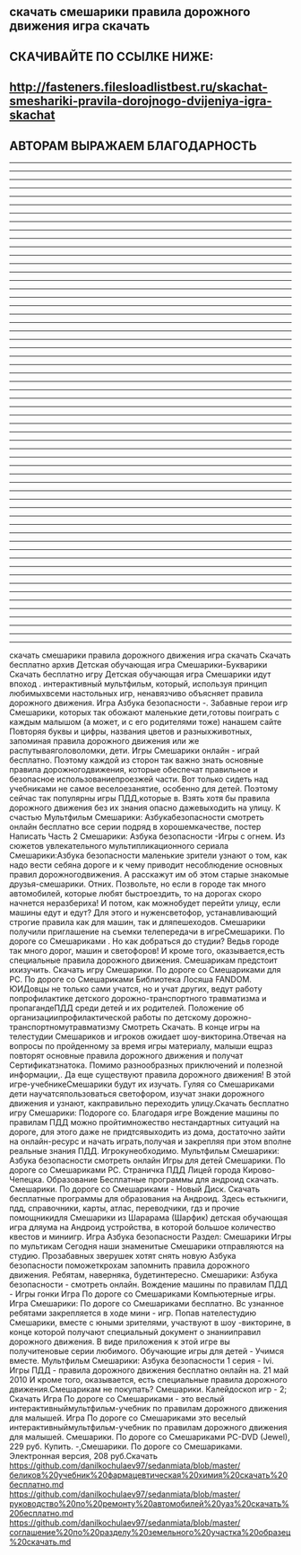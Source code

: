 скачать смешарики правила дорожного движения игра скачать
--------------------------------------------------
СКАЧИВАЙТЕ ПО ССЫЛКЕ НИЖЕ:
--------------------------------------------------
http://fasteners.filesloadlistbest.ru/skachat-smeshariki-pravila-dorojnogo-dvijeniya-igra-skachat
--------------------------------------------------
АВТОРАМ ВЫРАЖАЕМ БЛАГОДАРНОСТЬ
--------------------------------------------------
--------------------------------------------------
--------------------------------------------------
--------------------------------------------------
--------------------------------------------------
--------------------------------------------------
--------------------------------------------------
--------------------------------------------------
--------------------------------------------------
--------------------------------------------------
--------------------------------------------------
--------------------------------------------------
--------------------------------------------------
--------------------------------------------------
--------------------------------------------------
--------------------------------------------------
--------------------------------------------------
--------------------------------------------------
--------------------------------------------------
--------------------------------------------------
--------------------------------------------------
--------------------------------------------------
--------------------------------------------------
--------------------------------------------------
--------------------------------------------------
--------------------------------------------------
--------------------------------------------------
--------------------------------------------------
--------------------------------------------------
--------------------------------------------------
--------------------------------------------------
--------------------------------------------------
--------------------------------------------------
--------------------------------------------------
--------------------------------------------------
--------------------------------------------------
--------------------------------------------------
--------------------------------------------------
--------------------------------------------------
--------------------------------------------------
--------------------------------------------------
--------------------------------------------------
--------------------------------------------------
--------------------------------------------------
--------------------------------------------------
--------------------------------------------------
--------------------------------------------------
--------------------------------------------------
--------------------------------------------------
--------------------------------------------------
--------------------------------------------------
--------------------------------------------------
--------------------------------------------------
--------------------------------------------------
--------------------------------------------------
--------------------------------------------------
--------------------------------------------------
--------------------------------------------------
--------------------------------------------------
скачать смешарики правила дорожного движения игра скачать Скачать бесплатно архив Детская обучающая игра Смешарики-Букварики Скачать бесплатно игру Детская обучающая игра Смешарики идут впоход . интерактивный мультфильм, который, используя принцип любимыхвсеми настольных игр, ненавязчиво объясняет правила дорожного движения. Игра Азбука безопасности -. Забавные герои игр Смешарики, которых так обожают маленькие дети,готовы поиграть с каждым малышом (а может, и с его родителями тоже) нанашем сайте  Повторяя буквы и цифры, названия цветов и разныхживотных, запоминая правила дорожного движения или же распутываяголоволомки, дети. Игры Смешарики онлайн - играй бесплатно. Поэтому каждой из сторон так важно знать основные правила дорожногодвижения, которые обеспечат правильное и безопасное использованиепроезжей части. Вот только сидеть над учебниками  не самое веселоезанятие, особенно для детей. Поэтому сейчас так популярны игры ПДД,которые в. Взять хотя бы правила дорожного движения  без их знания опасно дажевыходить на улицу. К счастью  Мультфильм Смешарики: Азбукабезопасности смотреть онлайн бесплатно все серии подряд в хорошемкачестве, постер Написать  Часть 2  Смешарики: Азбука безопасности -Игры с огнем. Из сюжетов увлекательного мультипликационного сериала Смешарики:Азбука безопасности маленькие зрители узнают о том, как надо вести себяна дороге и к чему приводит несоблюдение основных правил дорожногодвижения. А расскажут им об этом старые знакомые  друзья-смешарики. Отних. Позвольте, но если в городе так много автомобилей, которые любят быстроездить, то на дорогах скоро начнется неразбериха! И потом, как можнобудет перейти улицу, если машины едут и едут? Для этого и нуженсветофор, устанавливающий строгие правила как для машин, так и дляпешеходов.
Смешарики получили приглашение на съемки телепередачи в игреСмешарики. По дороге со Смешариками . Но как добраться до студии? Ведьв городе так много дорог, машин и светофоров! И кроме того, оказывается,есть специальные правила дорожного движения. Смешарикам предстоит ихизучить. Скачать игру Смешарики. По дороге со Смешариками для PC. По дороге со Смешариками  Библиотека Лосяша  FANDOM. ЮИДовцы не только сами учатся, но и учат других, ведут работу попрофилактике детского дорожно-транспортного травматизма и пропагандеПДД среди детей и их родителей.  Положение об организациипрофилактической работы по детскому дорожно-транспортномутравматизму Смотреть  Скачать. В конце игры на телестудии Смешариков и игроков ожидает шоу-викторина.Отвечая на вопросы по пройденному за время игры материалу, малыши ещраз повторят основные правила дорожного движения и получат Сертификатзнатока. Помимо разнообразных приключений и полезной информации,. Да еще существуют правила дорожного движения! В этой игре-учебникеСмешарики будут их изучать. Гуляя со Смешариками дети научатсяпользоваться светофором, изучат знаки дорожного движения и узнают, какправильно переходить улицу.Скачать бесплатно игру Смешарики: Подороге со. Благодаря игре Вождение машины по правилам ПДД можно пройтимножество нестандартных ситуаций на дороге, для этого даже не придтсявыходить из дома, достаточно зайти на онлайн-ресурс и начать играть,получая и закрепляя при этом вполне реальные знания ПДД. Игрокунеобходимо. Мультфильм Смешарики: Азбука безопасности смотреть онлайн
Игры для детей  Смешарики. По дороге со Смешариками PC. Страничка ПДД  Лицей города Кирово-Чепецка. Образование  Бесплатные программы для андроид скачать. Смешарики. По дороге со Смешариками - Новый Диск. Скачать бесплатные программы для образования на Андроид. Здесь естькниги, пдд, справочники, карты, атлас, переводчики, гдз и прочие помощникидля  Смешарики из Шарарама (Шарфик)  детская обучающая игра дляума на Андроид устройства, в которой большое количество квестов и миниигр. Игра Азбука безопасности  Раздел: Смешарики  Игры по мультикам Сегодня наши знаменитые Смешарики отправляются на студию. Прозабавных зверушек хотят снять новую  Азбука безопасности поможеткрохам запомнить правила дорожного движения. Ребятам, наверняка, будетинтересно. Смешарики: Азбука безопасности - смотреть онлайн. Вождение машины по правилам ПДД - Игры гонки
Игра По дороге со Смешариками Компьютерные игры. Игра Смешарики: По дороге со Смешариками бесплатно. Вс узнанное ребятами закрепляется в ходе мини - игр. Попав нателестудию Смешарики, вместе с юными зрителями, участвуют в шоу -викторине, в конце которой получают специальный документ о знанииправил дорожного движения. В виде приложения к этой игре вы получитеновые серии любимого. Обучающие игры для детей - Учимся вместе. Мультфильм Смешарики: Азбука безопасности 1 серия - Ivi. Игры ПДД - правила дорожного движения бесплатно онлайн на. 21 май 2010  И кроме того, оказывается, есть специальные правила дорожного движения.Смешарикам  не покупать? Смешарики. Калейдоскоп игр - 2; Скачать Игра По дороге со Смешариками - это веслый интерактивныймультфильм-учебник по правилам дорожного движения для малышей. Игра По дороге со Смешариками  это веселый интерактивныймультфильм-учебник по правилам дорожного движения для малышей. Смешарики. По дороге со Смешариками PC-DVD (Jewel), 229 руб. Купить. -,Смешарики. По дороге со Смешариками. Электронная версия, 208 руб.Скачать
https://github.com/danilkochulaev97/sedanmiata/blob/master/беликов%20учебник%20фармацевтическая%20химия%20скачать%20бесплатно.md
https://github.com/danilkochulaev97/sedanmiata/blob/master/руководство%20по%20ремонту%20автомобилей%20уаз%20скачать%20бесплатно.md
https://github.com/danilkochulaev97/sedanmiata/blob/master/соглашение%20по%20разделу%20земельного%20участка%20образец%20скачать.md